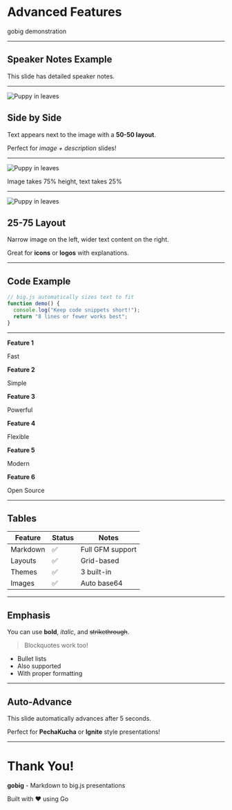 # Advanced Features

gobig demonstration

---

## Speaker Notes Example

This slide has detailed speaker notes.

<!--
Speaker notes can be multi-line!

Remember to:
- Explain the context
- Give examples
- Take questions

These notes appear in the browser console when presenting.
-->

---

<!-- slide
layout: 50-50
-->

![Puppy in leaves](https://pixnio.com/free-images/fauna-animals/dogs/puppy-in-leaves.jpg)

## Side by Side

Text appears next to the image with a **50-50 layout**.

Perfect for *image + description* slides!

---

<!-- slide
layout: 75-25-rows
-->

![Puppy in leaves](https://pixnio.com/free-images/fauna-animals/dogs/puppy-in-leaves.jpg)

Image takes 75% height, text takes 25%

---

<!-- slide
layout: 25-75
-->

![Puppy in leaves](https://pixnio.com/free-images/fauna-animals/dogs/puppy-in-leaves.jpg)

## 25-75 Layout

Narrow image on the left, wider text content on the right.

Great for **icons** or **logos** with explanations.

---

## Code Example

```javascript
// big.js automatically sizes text to fit
function demo() {
  console.log("Keep code snippets short!");
  return "8 lines or fewer works best";
}
```

<!-- Remind the audience that code should be minimal and focused -->

---

<!-- slide
layout: grid-3x2
-->

**Feature 1**

Fast

**Feature 2**

Simple

**Feature 3**

Powerful

**Feature 4**

Flexible

**Feature 5**

Modern

**Feature 6**

Open Source

---

## Tables

| Feature | Status | Notes |
|---------|--------|-------|
| Markdown | ✅ | Full GFM support |
| Layouts | ✅ | Grid-based |
| Themes | ✅ | 3 built-in |
| Images | ✅ | Auto base64 |

---

## Emphasis

You can use **bold**, *italic*, and ~~strikethrough~~.

> Blockquotes work too!

- Bullet lists
- Also supported
- With proper formatting

---

<!-- slide
time-to-next: 5
-->

## Auto-Advance

This slide automatically advances after 5 seconds.

Perfect for **PechaKucha** or **Ignite** style presentations!

<!-- This is useful for timed presentations where you want automatic progression -->

---

# Thank You!

**gobig** - Markdown to big.js presentations

Built with ❤️ using Go
